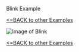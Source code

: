 Blink Example

[<=BACK to other Examples](https://github.com/valoni/netmf-interpreter4x/tree/master/netfm%20drivers%20and%20examples)

![Image of Blink](https://github.com/valoni/netmf-interpreter4x/blob/master/netfm%20drivers%20and%20examples/Blink/Blink.png)

[<=BACK to other Examples](https://github.com/valoni/netmf-interpreter4x/tree/master/netfm%20drivers%20and%20examples)
